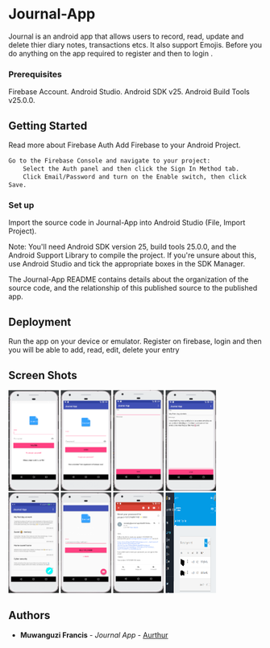 # Journal-App

Journal is an android app that allows users to record, read, update and delete thier diary notes, transactions etcs. It also support Emojis. Before you do anything on the app required to register and then to login .

### Prerequisites
Firebase Account.
Android Studio.
Android SDK v25.
Android Build Tools v25.0.0.


## Getting Started
Read more about Firebase Auth
Add Firebase to your Android Project.

    Go to the Firebase Console and navigate to your project:
        Select the Auth panel and then click the Sign In Method tab.
        Click Email/Password and turn on the Enable switch, then click Save.
        

### Set up

Import the source code in Journal-App into Android Studio (File, Import Project).

Note: You'll need Android SDK version 25, build tools 25.0.0, and the Android Support Library to compile the project. If you're unsure about this, use Android Studio and tick the appropriate boxes in the SDK Manager.

The Journal-App README contains details about the organization of the source code, and the relationship of this published source to the published app.


## Deployment

 Run the app on your device or emulator. Register on firebase, login and then you will be able to add, read, edit, delete your entry 
 
## Screen Shots


<img src="https://github.com/muwanguzi/ALC-Journal-App/raw/master/snapshots/1.PNG?raw=true" alt="Alt text" height="200px" width="100px" title="Optional Title">
<img src="https://github.com/muwanguzi/ALC-Journal-App/raw/master/snapshots/2.PNG?raw=true" alt="Alt text" height="200px" width="100px" title="Optional Title">
<img src="https://github.com/muwanguzi/ALC-Journal-App/raw/master/snapshots/3.PNG?raw=true" alt="Alt text" height="200px" width="100px" title="Optional Title" >
<img src="https://github.com/muwanguzi/ALC-Journal-App/raw/master/snapshots/4.PNG?raw=true" alt="Alt text" height="200px" width="100px" title="Optional Title" >
<img src="https://github.com/muwanguzi/ALC-Journal-App/raw/master/snapshots/5.PNG?raw=true" alt="Alt text" height="200px" width="100px" title="Optional Title" >
<img src="https://github.com/muwanguzi/ALC-Journal-App/raw/master/snapshots/6.PNG?raw=true" alt="Alt text" height="200px" width="100px" title="Optional Title" >
<img src="https://github.com/muwanguzi/ALC-Journal-App/raw/master/snapshots/7.PNG?raw=true" alt="Alt text" height="200px" width="100px" title="Optional Title" >
<img src="https://github.com/muwanguzi/ALC-Journal-App/raw/master/snapshots/8.PNG?raw=true" alt="Alt text" height="200px" width="100px" title="Optional Title" >
 
 
 
       


## Authors

* **Muwanguzi Francis** - *Journal App* - [Aurthur](https://github.com/muwanguzi)

